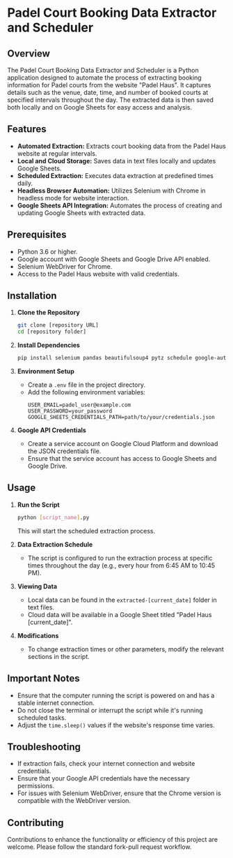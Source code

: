 # Padel Court Booking Data Extractor and Scheduler

## Overview
The Padel Court Booking Data Extractor and Scheduler is a Python application designed to automate the process of extracting booking information for Padel courts from the website "Padel Haus". It captures details such as the venue, date, time, and number of booked courts at specified intervals throughout the day. The extracted data is then saved both locally and on Google Sheets for easy access and analysis.

## Features
- **Automated Extraction:** Extracts court booking data from the Padel Haus website at regular intervals.
- **Local and Cloud Storage:** Saves data in text files locally and updates Google Sheets.
- **Scheduled Extraction:** Executes data extraction at predefined times daily.
- **Headless Browser Automation:** Utilizes Selenium with Chrome in headless mode for website interaction.
- **Google Sheets API Integration:** Automates the process of creating and updating Google Sheets with extracted data.

## Prerequisites
- Python 3.6 or higher.
- Google account with Google Sheets and Google Drive API enabled.
- Selenium WebDriver for Chrome.
- Access to the Padel Haus website with valid credentials.

## Installation

1. **Clone the Repository**
   ```bash
   git clone [repository URL]
   cd [repository folder]
   ```

2. **Install Dependencies**
   ```bash
   pip install selenium pandas beautifulsoup4 pytz schedule google-auth google-auth-oauthlib google-auth-httplib2 google-api-python-client webdriver-manager python-dotenv
   ```

3. **Environment Setup**
   - Create a `.env` file in the project directory.
   - Add the following environment variables:
     ```
     USER_EMAIL=padel_user@example.com
     USER_PASSWORD=your_password
     GOOGLE_SHEETS_CREDENTIALS_PATH=path/to/your/credentials.json
     ```

4. **Google API Credentials**
   - Create a service account on Google Cloud Platform and download the JSON credentials file.
   - Ensure that the service account has access to Google Sheets and Google Drive.

## Usage

1. **Run the Script**
   ```bash
   python [script_name].py
   ```
   This will start the scheduled extraction process.

2. **Data Extraction Schedule**
   - The script is configured to run the extraction process at specific times throughout the day (e.g., every hour from 6:45 AM to 10:45 PM).

3. **Viewing Data**
   - Local data can be found in the `extracted-[current_date]` folder in text files.
   - Cloud data will be available in a Google Sheet titled "Padel Haus [current_date]".

4. **Modifications**
   - To change extraction times or other parameters, modify the relevant sections in the script.

## Important Notes
- Ensure that the computer running the script is powered on and has a stable internet connection.
- Do not close the terminal or interrupt the script while it's running scheduled tasks.
- Adjust the `time.sleep()` values if the website's response time varies.

## Troubleshooting
- If extraction fails, check your internet connection and website credentials.
- Ensure that your Google API credentials have the necessary permissions.
- For issues with Selenium WebDriver, ensure that the Chrome version is compatible with the WebDriver version.

## Contributing
Contributions to enhance the functionality or efficiency of this project are welcome. Please follow the standard fork-pull request workflow.
